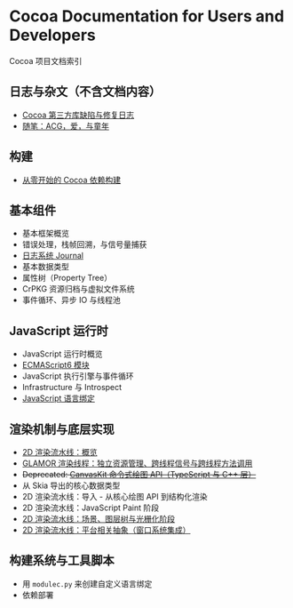 Cocoa Documentation for Users and Developers
============================================

Cocoa 项目文档索引

## 日志与杂文（不含文档内容）
* [Cocoa 第三方库缺陷与修复日志](./elegia.md)
* [随笔：ACG，爱，与童年](./komorebi/ACG%20Love%20and%20Childhood.md)

## 构建
* [从零开始的 Cocoa 依赖构建](./build_third_party.md)

## 基本组件
* 基本框架概览
* 错误处理，栈帧回溯，与信号量捕获
* [日志系统 Journal](./infrastructure/journal.md)
* 基本数据类型
* 属性树（Property Tree）
* CrPKG 资源归档与虚拟文件系统
* 事件循环、异步 IO 与线程池

## JavaScript 运行时
* JavaScript 运行时概览
* [ECMAScript6 模块](./runtime/es6_module.md)
* JavaScript 执行引擎与事件循环
* Infrastructure 与 Introspect
* [JavaScript 语言绑定](./runtime/language_bindings.md)

## 渲染机制与底层实现
* [2D 渲染流水线：概览](./pipeline/overview.md)
* [GLAMOR 渲染线程：独立资源管理、跨线程信号与跨线程方法调用](./pipeline/rendering_thread.md)
* ~~Deprecated: [CanvasKit 命令式绘图 API（TypeScript 与 C++ 层）](./CanvasKit.md)~~
* 从 Skia 导出的核心数据类型
* 2D 渲染流水线：导入 - 从核心绘图 API 到结构化渲染
* 2D 渲染流水线：JavaScript Paint 阶段
* [2D 渲染流水线：场景、图层树与光栅化阶段](./pipeline/rasterization_stage.md)
* [2D 渲染流水线：平台相关抽象（窗口系统集成）](./pipeline/window_system_integration.md)

## 构建系统与工具脚本
* 用 `modulec.py` 来创建自定义语言绑定
* 依赖部署

